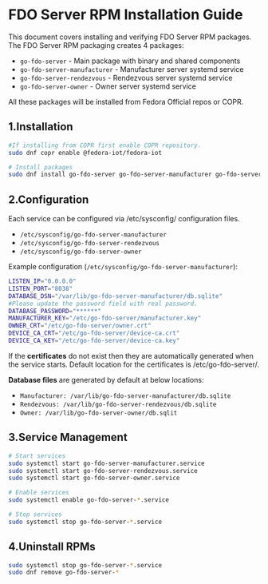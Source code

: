 # FDO Server RPM Installation Guide
This document covers installing and verifying FDO Server RPM packages.
The FDO Server RPM packaging creates 4 packages:
- `go-fdo-server` - Main package with binary and shared components
- `go-fdo-server-manufacturer` - Manufacturer server systemd service
- `go-fdo-server-rendezvous` - Rendezvous server systemd service
- `go-fdo-server-owner` - Owner server systemd service

All these packages will be installed from Fedora Official repos or COPR. 

## 1.Installation

```bash
#If installing from COPR first enable COPR repository.
sudo dnf copr enable @fedora-iot/fedora-iot

# Install packages
sudo dnf install go-fdo-server go-fdo-server-manufacturer go-fdo-server-rendezvous go-fdo-server-owner
```

## 2.Configuration

Each service can be configured via /etc/sysconfig/ configuration files.
- `/etc/sysconfig/go-fdo-server-manufacturer`
- `/etc/sysconfig/go-fdo-server-rendezvous`
- `/etc/sysconfig/go-fdo-server-owner`

Example configuration (`/etc/sysconfig/go-fdo-server-manufacturer`):
```bash
LISTEN_IP="0.0.0.0"
LISTEN_PORT="8038"
DATABASE_DSN="/var/lib/go-fdo-server-manufacturer/db.sqlite"
#Please update the password field with real password.
DATABASE_PASSWORD="******"
MANUFACTURER_KEY="/etc/go-fdo-server/manufacturer.key"
OWNER_CRT="/etc/go-fdo-server/owner.crt"
DEVICE_CA_CRT="/etc/go-fdo-server/device-ca.crt"
DEVICE_CA_KEY="/etc/go-fdo-server/device-ca.key"
```

If the **certificates** do not exist then they are automatically generated when the service starts. 
Default location for the certificates is /etc/go-fdo-server/.

**Database files** are generated by default at below locations:
- `Manufacturer: /var/lib/go-fdo-server-manufacturer/db.sqlite`
- `Rendezvous: /var/lib/go-fdo-server-rendezvous/db.sqlite`
- `Owner: /var/lib/go-fdo-server-owner/db.sqlit`

## 3.Service Management

```bash
# Start services
sudo systemctl start go-fdo-server-manufacturer.service
sudo systemctl start go-fdo-server-rendezvous.service
sudo systemctl start go-fdo-server-owner.service

# Enable services
sudo systemctl enable go-fdo-server-*.service

# Stop services
sudo systemctl stop go-fdo-server-*.service
```

## 4.Uninstall RPMs

```bash
sudo systemctl stop go-fdo-server-*.service
sudo dnf remove go-fdo-server-*
